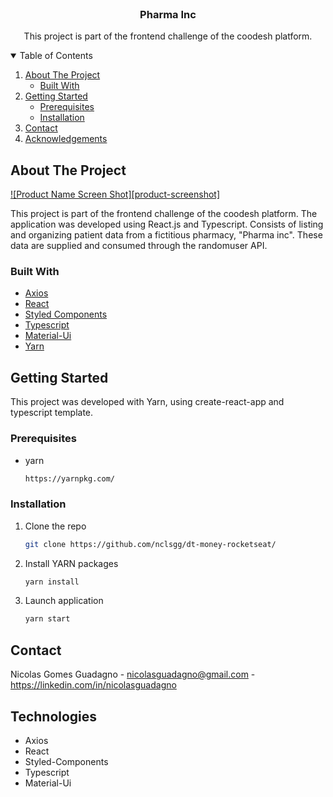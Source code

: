 <!-- PROJECT LOGO -->
<br />
<p align="center">
  <h3 align="center">Pharma Inc</h3>

  <p align="center">
    This project is part of the frontend challenge of the coodesh platform.
  </p>
</p>



<!-- TABLE OF CONTENTS -->
<details open="open">
  <summary>Table of Contents</summary>
  <ol>
    <li>
      <a href="#about-the-project">About The Project</a>
      <ul>
        <li><a href="#built-with">Built With</a></li>
      </ul>
    </li>
    <li>
      <a href="#getting-started">Getting Started</a>
      <ul>
        <li><a href="#prerequisites">Prerequisites</a></li>
        <li><a href="#installation">Installation</a></li>
      </ul>
    </li>
    <li><a href="#contact">Contact</a></li>
    <li><a href="#acknowledgements">Acknowledgements</a></li>
  </ol>
</details>



<!-- ABOUT THE PROJECT -->
## About The Project

[![Product Name Screen Shot][product-screenshot]](https://example.com)

This project is part of the frontend challenge of the coodesh platform. The application was developed using React.js and Typescript. Consists of listing and organizing patient data from a fictitious pharmacy, "Pharma inc". These data are supplied and consumed through the randomuser API.
### Built With

* [Axios](https://github.com/axios/axios)
* [React](https://reactjs.org/)
* [Styled Components](https://styled-components.com/)
* [Typescript](https://www.typescriptlang.org/)
* [Material-Ui](https://material-ui.com)
* [Yarn](https://yarnpkg.com/)



<!-- GETTING STARTED -->
## Getting Started

This project was developed with Yarn, using create-react-app and typescript template.

### Prerequisites


* yarn
  ```sh
  https://yarnpkg.com/
  ```

### Installation

1. Clone the repo
   ```sh
   git clone https://github.com/nclsgg/dt-money-rocketseat/
   ```
2. Install YARN packages
   ```sh
   yarn install
   ```
3. Launch application
   ```sh
   yarn start
   ```
   
<!-- CONTACT -->
## Contact

Nicolas Gomes Guadagno - nicolasguadagno@gmail.com - https://linkedin.com/in/nicolasguadagno

<!-- ACKNOWLEDGEMENTS -->
## Technologies
* Axios
* React
* Styled-Components
* Typescript
* Material-Ui
